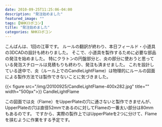 ```yaml
---
date: 2010-09-25T11:25:06-04:00
description: "発注始めました"
featured_image: ""
tags: [NHKロボコン]
title: "発注始めました"
categories: NHKロボコン
---
```


こんばんは、1回の江草です。
ルールの翻訳が終わり、本日フィールド・小道具の3DCADの設計も終わりました。
そこで、小道具を製作するために必要な部品の発注を始めました。
特にクラトンの円盤部分と、炎の部分に使おうと思っている発泡スチロールは見積もりも終わり、発注も済ませました。
これを設計している途中で、炎（ルール上でのCandleLightFlame）は物理的にルールの図面による製作方法では製作できないことに気づきました。

{{< figure src="/img/20100925/CandleLightFlame-400x282.jpg" title="" width="500px">}}
CandleLightFlame

この図面では炎（Flame）をUpperPlateの穴に通さないと製作できませんが、UpperPlateの穴は直径52mmであるのに対してFlameの一番太い部分は80mmもあるのです。
ですから、実際の製作上ではUpperPlateを2つに分けて、Flameを挟むように作業をする予定です。

